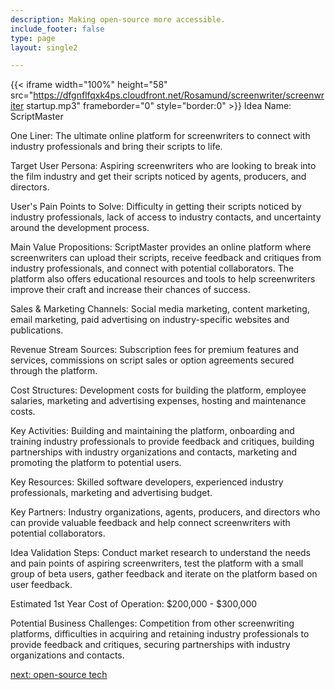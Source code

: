 ```yaml
---
description: Making open-source more accessible.
include_footer: false
type: page
layout: single2

---
```


{{< iframe width="100%" height="58" src="https://dfgnflfqxk4ps.cloudfront.net/Rosamund/screenwriter/screenwriter startup.mp3" frameborder="0" style="border:0" >}}
Idea Name: ScriptMaster

One Liner: The ultimate online platform for screenwriters to connect with industry professionals and bring their scripts to life.

Target User Persona: Aspiring screenwriters who are looking to break into the film industry and get their scripts noticed by agents, producers, and directors.

User's Pain Points to Solve: Difficulty in getting their scripts noticed by industry professionals, lack of access to industry contacts, and uncertainty around the development process.

Main Value Propositions: ScriptMaster provides an online platform where screenwriters can upload their scripts, receive feedback and critiques from industry professionals, and connect with potential collaborators. The platform also offers educational resources and tools to help screenwriters improve their craft and increase their chances of success.

Sales & Marketing Channels: Social media marketing, content marketing, email marketing, paid advertising on industry-specific websites and publications.

Revenue Stream Sources: Subscription fees for premium features and services, commissions on script sales or option agreements secured through the platform.

Cost Structures: Development costs for building the platform, employee salaries, marketing and advertising expenses, hosting and maintenance costs.

Key Activities: Building and maintaining the platform, onboarding and training industry professionals to provide feedback and critiques, building partnerships with industry organizations and contacts, marketing and promoting the platform to potential users.

Key Resources: Skilled software developers, experienced industry professionals, marketing and advertising budget.

Key Partners: Industry organizations, agents, producers, and directors who can provide valuable feedback and help connect screenwriters with potential collaborators.

Idea Validation Steps: Conduct market research to understand the needs and pain points of aspiring screenwriters, test the platform with a small group of beta users, gather feedback and iterate on the platform based on user feedback.

Estimated 1st Year Cost of Operation: $200,000 - $300,000

Potential Business Challenges: Competition from other screenwriting platforms, difficulties in acquiring and retaining industry professionals to provide feedback and critiques, securing partnerships with industry organizations and contacts.


<a href="https://workdojos.com/screenwriter/tech">next: open-source tech</a>
